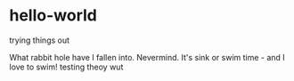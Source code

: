 # hello-world
trying things out

What rabbit hole have I fallen into. Nevermind. It's sink or swim time - and I love to swim! 
testing theoy
wut

